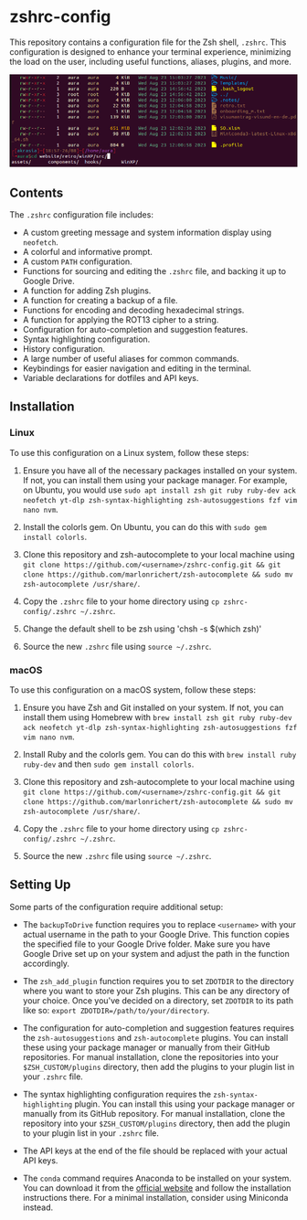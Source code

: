 # zshrc-config

This repository contains a configuration file for the Zsh shell, `.zshrc`. This configuration is designed to enhance your terminal experience, minimizing the load on the user, including useful functions, aliases, plugins, and more. 

![image](zshrc-example.png)

## Contents

The `.zshrc` configuration file includes:

- A custom greeting message and system information display using `neofetch`.
- A colorful and informative prompt.
- A custom `PATH` configuration.
- Functions for sourcing and editing the `.zshrc` file, and backing it up to Google Drive.
- A function for adding Zsh plugins.
- A function for creating a backup of a file.
- Functions for encoding and decoding hexadecimal strings.
- A function for applying the ROT13 cipher to a string.
- Configuration for auto-completion and suggestion features.
- Syntax highlighting configuration.
- History configuration.
- A large number of useful aliases for common commands.
- Keybindings for easier navigation and editing in the terminal.
- Variable declarations for dotfiles and API keys.

## Installation

### Linux

To use this configuration on a Linux system, follow these steps:

1. Ensure you have all of the necessary packages installed on your system. If not, you can install them using your package manager. For example, on Ubuntu, you would use `sudo apt install zsh git ruby ruby-dev ack neofetch yt-dlp zsh-syntax-highlighting zsh-autosuggestions fzf vim nano nvm`.

2. Install the colorls gem. On Ubuntu, you can do this with `sudo gem install colorls`.

3. Clone this repository and zsh-autocomplete to your local machine using `git clone https://github.com/<username>/zshrc-config.git && git clone https://github.com/marlonrichert/zsh-autocomplete && sudo mv zsh-autocomplete /usr/share/`.

4. Copy the `.zshrc` file to your home directory using `cp zshrc-config/.zshrc ~/.zshrc`.

5. Change the default shell to be zsh using 'chsh -s $(which zsh)'

6. Source the new `.zshrc` file using `source ~/.zshrc`.

### macOS

To use this configuration on a macOS system, follow these steps:

1. Ensure you have Zsh and Git installed on your system. If not, you can install them using Homebrew with `brew install zsh git ruby ruby-dev ack neofetch yt-dlp zsh-syntax-highlighting zsh-autosuggestions fzf vim nano nvm`.

2. Install Ruby and the colorls gem. You can do this with `brew install ruby ruby-dev` and then `sudo gem install colorls`.

3. Clone this repository and zsh-autocomplete to your local machine using `git clone https://github.com/<username>/zshrc-config.git && git clone https://github.com/marlonrichert/zsh-autocomplete && sudo mv zsh-autocomplete /usr/share/`.

4. Copy the `.zshrc` file to your home directory using `cp zshrc-config/.zshrc ~/.zshrc`.

5. Source the new `.zshrc` file using `source ~/.zshrc`.

## Setting Up

Some parts of the configuration require additional setup:

- The `backupToDrive` function requires you to replace `<username>` with your actual username in the path to your Google Drive. This function copies the specified file to your Google Drive folder. Make sure you have Google Drive set up on your system and adjust the path in the function accordingly.

- The `zsh_add_plugin` function requires you to set `ZDOTDIR` to the directory where you want to store your Zsh plugins. This can be any directory of your choice. Once you've decided on a directory, set `ZDOTDIR` to its path like so: `export ZDOTDIR=/path/to/your/directory`.

- The configuration for auto-completion and suggestion features requires the `zsh-autosuggestions` and `zsh-autocomplete` plugins. You can install these using your package manager or manually from their GitHub repositories. For manual installation, clone the repositories into your `$ZSH_CUSTOM/plugins` directory, then add the plugins to your plugin list in your `.zshrc` file.

- The syntax highlighting configuration requires the `zsh-syntax-highlighting` plugin. You can install this using your package manager or manually from its GitHub repository. For manual installation, clone the repository into your `$ZSH_CUSTOM/plugins` directory, then add the plugin to your plugin list in your `.zshrc` file.

- The API keys at the end of the file should be replaced with your actual API keys.

- The `conda` command requires Anaconda to be installed on your system. You can download it from the [official website](https://www.anaconda.com/products/distribution) and follow the installation instructions there. For a minimal installation, consider using Miniconda instead.
